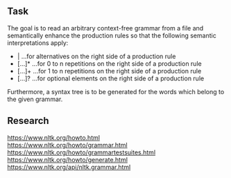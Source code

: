 ## Task
The goal is to read an arbitrary context-free grammar from a file and semantically enhance the production rules so that the following semantic interpretations apply:
- | ...for alternatives on the right side of a production rule
- [...]* ...for 0 to n repetitions on the right side of a production rule
- [...]+ ...for 1 to n repetitions on the right side of a production rule
- [...]? ...for optional elements on the right side of a production rule

Furthermore, a syntax tree is to be generated for the words which belong to the given grammar.

## Research
https://www.nltk.org/howto.html <br>
https://www.nltk.org/howto/grammar.html <br>
https://www.nltk.org/howto/grammartestsuites.html <br>
https://www.nltk.org/howto/generate.html <br>
https://www.nltk.org/api/nltk.grammar.html <br>